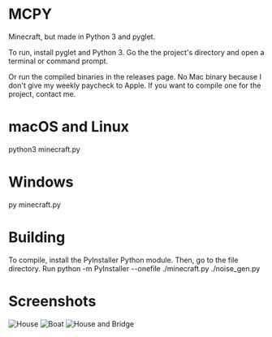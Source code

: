 # MCPY
Minecraft, but made in Python 3 and pyglet.


To run, install pyglet and Python 3.
Go the the project's directory and open a terminal or command prompt.

Or run the compiled binaries in the releases page. No Mac binary because I don't give my weekly paycheck to Apple. 
If you want to compile one for the project, contact me.

# macOS and Linux
python3 minecraft.py

# Windows
py minecraft.py


# Building
To compile, install the PyInstaller Python module.
Then, go to the file directory.
Run python -m PyInstaller --onefile ./minecraft.py ./noise_gen.py

# Screenshots

![House](https://github.com/TransKat/minecraftpython/blob/main/house.png)
![Boat](https://github.com/TransKat/minecraftpython/blob/main/boat.png)
![House and Bridge](https://user-images.githubusercontent.com/61893437/114472412-c583c600-9bb7-11eb-8a8d-8484ab31c3e5.png)
